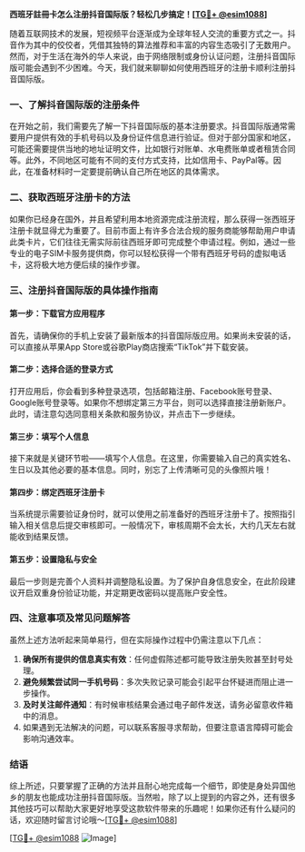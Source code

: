 **西班牙註冊卡怎么注册抖音国际版？轻松几步搞定！[[TG💪+ @esim1088](https://t.me/s/esim1088)]**

随着互联网技术的发展，短视频平台逐渐成为全球年轻人交流的重要方式之一。抖音作为其中的佼佼者，凭借其独特的算法推荐和丰富的内容生态吸引了无数用户。然而，对于生活在海外的华人来说，由于网络限制或身份认证问题，注册抖音国际版可能会遇到不少困难。今天，我们就来聊聊如何使用西班牙的注册卡顺利注册抖音国际版。

### 一、了解抖音国际版的注册条件

在开始之前，我们需要先了解一下抖音国际版的基本注册要求。抖音国际版通常需要用户提供有效的手机号码以及身份证件信息进行验证。但对于部分国家和地区，可能还需要提供当地的地址证明文件，比如银行对账单、水电费账单或者租赁合同等。此外，不同地区可能有不同的支付方式支持，比如信用卡、PayPal等。因此，在准备材料时一定要提前确认自己所在地区的具体需求。

### 二、获取西班牙注册卡的方法

如果你已经身在国外，并且希望利用本地资源完成注册流程，那么获得一张西班牙注册卡就显得尤为重要了。目前市面上有许多合法合规的服务商能够帮助用户申请此类卡片，它们往往无需实际前往西班牙即可完成整个申请过程。例如，通过一些专业的电子SIM卡服务提供商，你可以轻松获得一个带有西班牙号码的虚拟电话卡，这将极大地方便后续的操作步骤。

### 三、注册抖音国际版的具体操作指南

#### 第一步：下载官方应用程序
首先，请确保你的手机上安装了最新版本的抖音国际版应用。如果尚未安装的话，可以直接从苹果App Store或谷歌Play商店搜索“TikTok”并下载安装。

#### 第二步：选择合适的登录方式
打开应用后，你会看到多种登录选项，包括邮箱注册、Facebook账号登录、Google账号登录等。如果你不想绑定第三方平台，则可以选择直接注册新账户。此时，请注意勾选同意相关条款和服务协议，并点击下一步继续。

#### 第三步：填写个人信息
接下来就是关键环节啦——填写个人信息。在这里，你需要输入自己的真实姓名、生日以及其他必要的基本信息。同时，别忘了上传清晰可见的头像照片哦！

#### 第四步：绑定西班牙注册卡
当系统提示需要验证身份时，就可以使用之前准备好的西班牙注册卡了。按照指引输入相关信息后提交审核即可。一般情况下，审核周期不会太长，大约几天左右就能收到结果反馈。

#### 第五步：设置隐私与安全
最后一步则是完善个人资料并调整隐私设置。为了保护自身信息安全，在此阶段建议开启双重身份验证功能，并定期更改密码以提高账户安全性。

### 四、注意事项及常见问题解答

虽然上述方法听起来简单易行，但在实际操作过程中仍需注意以下几点：

1. **确保所有提供的信息真实有效**：任何虚假陈述都可能导致注册失败甚至封号处理。
2. **避免频繁尝试同一手机号码**：多次失败记录可能会引起平台怀疑进而阻止进一步操作。
3. **及时关注邮件通知**：有时候审核结果会通过电子邮件发送，请务必留意收件箱中的消息。
4. 如果遇到无法解决的问题，可以联系客服寻求帮助，但要注意语言障碍可能会影响沟通效率。

### 结语

综上所述，只要掌握了正确的方法并且耐心地完成每一个细节，即使是身处异国他乡的朋友也能成功注册抖音国际版。当然啦，除了以上提到的内容之外，还有很多其他技巧可以帮助大家更好地享受这款软件带来的乐趣呢！如果你还有什么疑问的话，欢迎随时留言讨论哦～[[TG💪+ @esim1088](https://t.me/s/esim1088)]

[[TG💪+ @esim1088](https://t.me/s/esim1088) ![Image](https://i.postimg.cc/4NQfJmqS/Snipaste-2025-05-13-00-14-12.png)]